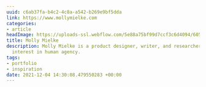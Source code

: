 ```yaml
---
uuid: c6ab37fa-b4c2-4c8a-a542-b269e9bf5dda
link: https://www.mollymielke.com
categories:
- article
headImage: https://uploads-ssl.webflow.com/5e88a75bf99d7ccf3c6d4094/605970069cd09fa49146a8ff_Frame%2037.png
title: Molly Mielke
description: Molly Mielke is a product designer, writer, and researcher with a specific
  interest in human agency.
tags:
- portfolio
- inspiration
date: 2021-12-04 14:30:08.479550283 +00:00
---
```


